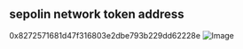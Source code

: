 ## sepolin network token address
0x8272571681d47f316803e2dbe793b229dd62228e
![Image](https://github.com/user-attachments/assets/5ad2515f-b9fc-48f5-b5f1-50e22ea6975f)

